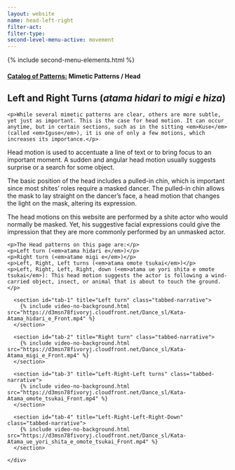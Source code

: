 ```yaml
---
layout: website
name: head-left-right
filter-act:
filter-type:
second-level-menu-active: movement
---
```

{% include second-menu-elements.html %}

<main class="page-content">
  <div class="text-container">
    <h4><a href="/movement/">Catalog of Patterns:</a> Mimetic Patterns / Head</h4>
    <h2>Left and Right Turns (<em>atama hidari to migi e hiza</em>)</h2>

    <p>While several mimetic patterns are clear, others are more subtle, yet just as important. This is the case for head motion. It can occur anytime, but in certain sections, such as in the sitting <em>Kuse</em> (called <em>Iguse</em>), it is one of only a few motions, which increases its importance.</p>

<p>Head motion is used to accentuate a line of text or to bring focus to an important moment.  A sudden and angular head motion usually suggests surprise or a search for some object.</p>

<p>The basic position of the head includes a pulled-in chin, which is important since most shites’ roles require a masked dancer. The pulled-in chin allows the mask to lay straight on the dancer’s face, a head motion that changes the light on the mask, altering its expression.</p>

<p>The head motions on this website are performed by a shite actor who would normally be masked. Yet, his suggestive facial expressions could give the impression that they are more commonly performed by an unmasked actor.</p>


    <p>The Head patterns on this page are:</p>
    <p>Left turn (<em>atama hidari e</em>)</p>
    <p>Right turn (<em>atame migi e</em>)</p>
    <p>Left, Right, Left turns (<em>atama omote tsukai</em>)</p>
    <p>Left, Right, Left, Right, down (<em>atama ue yori shita e omote tsukai</em>): This head motion suggests the actor is following a wind-carried object, insect, or animal that is about to touch the ground.</p>

  </div>

<div class="tabs-container">
  <div class="tabs-container__links">
    <div class="wrapper">
      <div id="tabs"></div>
    </div>
  </div>
  <div class="tabs-container__content">
    <div class="wrapper">

      <section id="tab-1" title="Left turn" class="tabbed-narrative">
        {% include video-no-background.html src="https://d3msn78fivoryj.cloudfront.net/Dance_sl/Kata-Atama_hidari_e_Front.mp4" %}
      </section>

      <section id="tab-2" title="Right turn" class="tabbed-narrative">
        {% include video-no-background.html src="https://d3msn78fivoryj.cloudfront.net/Dance_sl/Kata-Atama_migi_e_Front.mp4" %}
      </section>

      <section id="tab-3" title="Left-Right-Left turns" class="tabbed-narrative">
        {% include video-no-background.html src="https://d3msn78fivoryj.cloudfront.net/Dance_sl/Kata-Atama_omote_tsukai_Front.mp4" %}
      </section>

      <section id="tab-4" title="Left-Right-Left-Right-Down" class="tabbed-narrative">
        {% include video-no-background.html src="https://d3msn78fivoryj.cloudfront.net/Dance_sl/Kata-Atama_ue_yori_shita_e_omote_tsukai_Front.mp4" %}
      </section>

    </div>
  </div>
</div>
</main>
